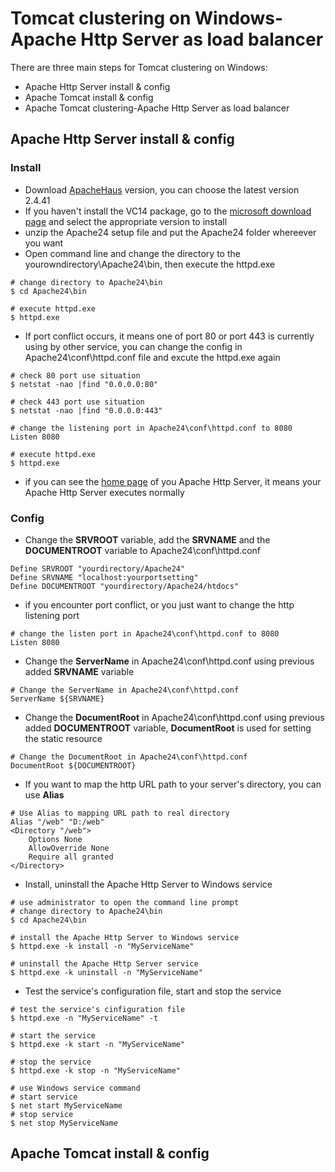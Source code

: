 # Tomcat clustering on Windows-Apache Http Server as load balancer 

There are three main steps for Tomcat clustering on Windows:

- Apache Http Server install & config
- Apache Tomcat install & config
- Apache Tomcat clustering-Apache Http Server as load balancer

## Apache Http Server install & config

### Install

- Download [ApacheHaus](https://www.apachehaus.com/cgi-bin/download.plx) version, you can choose the latest version 2.4.41
- If you haven't install the VC14 package, go to the [microsoft download page](https://www.microsoft.com/zh-tw/download/details.aspx?id=48145) and select the appropriate version to install
- unzip the Apache24 setup file and put the Apache24 folder whereever you want
- Open command line and change the directory to the yourowndirectory\Apache24\bin, then execute the httpd.exe

```
# change directory to Apache24\bin
$ cd Apache24\bin

# execute httpd.exe
$ httpd.exe
```

- If  port conflict occurs, it means one of port 80 or port 443 is currently using by other service, you can change the config in Apache24\conf\httpd.conf file and excute the httpd.exe again

```
# check 80 port use situation
$ netstat -nao |find "0.0.0.0:80"

# check 443 port use situation
$ netstat -nao |find "0.0.0.0:443"

# change the listening port in Apache24\conf\httpd.conf to 8080
Listen 8080

# execute httpd.exe
$ httpd.exe
```

- if you can see the [home page](http://localhost:8080) of you Apache Http Server, it means your Apache Http Server executes normally

### Config

- Change the **SRVROOT**  variable, add the **SRVNAME**  and the **DOCUMENTROOT**  variable to Apache24\conf\httpd.conf 

```
Define SRVROOT "yourdirectory/Apache24"
Define SRVNAME "localhost:yourportsetting"
Define DOCUMENTROOT "yourdirectory/Apache24/htdocs"
```

- if you encounter port conflict, or you just want to change the http listening port

```
# change the listen port in Apache24\conf\httpd.conf to 8080
Listen 8080
```

- Change the **ServerName** in Apache24\conf\httpd.conf using previous added **SRVNAME** variable

```
# Change the ServerName in Apache24\conf\httpd.conf
ServerName ${SRVNAME}
```

- Change the **DocumentRoot** in Apache24\conf\httpd.conf using previous added **DOCUMENTROOT** variable, **DocumentRoot** is used for setting the static resource 

```
# Change the DocumentRoot in Apache24\conf\httpd.conf
DocumentRoot ${DOCUMENTROOT}
```

- If you want to map the http URL path to your server's directory, you can use **Alias** 

```
# Use Alias to mapping URL path to real directory
Alias "/web" "D:/web" 
<Directory "/web">
	Options None
	AllowOverride None
	Require all granted
</Directory>
```

- Install, uninstall the Apache Http Server to Windows service

```
# use administrator to open the command line prompt
# change directory to Apache24\bin
$ cd Apache24\bin

# install the Apache Http Server to Windows service
$ httpd.exe -k install -n "MyServiceName"

# uninstall the Apache Http Server service
$ httpd.exe -k uninstall -n "MyServiceName"
```

- Test the service's configuration file, start and stop the service

```
# test the service's cinfiguration file
$ httpd.exe -n "MyServiceName" -t

# start the service
$ httpd.exe -k start -n "MyServiceName"

# stop the service
$ httpd.exe -k stop -n "MyServiceName"

# use Windows service command
# start service
$ net start MyServiceName
# stop service
$ net stop MyServiceName
```

## Apache Tomcat install & config

